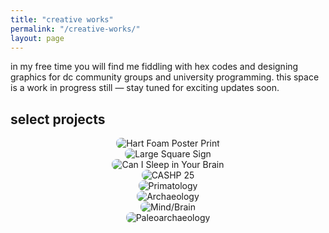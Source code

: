 ```yaml
---
title: "creative works"
permalink: "/creative-works/"
layout: page
---
```


in my free time you will find me fiddling with hex codes and designing graphics for dc community groups and university programming. this space is a work in progress still — stay tuned for exciting updates soon.

<head>
  <!-- Swiper.js CDN -->
  <link rel="stylesheet" href="https://cdn.jsdelivr.net/npm/swiper/swiper-bundle.min.css" />
  <script src="https://cdn.jsdelivr.net/npm/swiper/swiper-bundle.min.js"></script>
  
  <style>
    .swiper-container {
      width: 100%;
      max-width: 800px;
      margin: auto;
    }
    
    .swiper-slide {
      display: flex;
      justify-content: center;
      align-items: center;
    }

    .swiper-slide img {
      max-width: 100%;
      max-height: 80vh; /* Adjust max height dynamically */
      width: auto;
      height: auto;
      object-fit: contain;
      border-radius: 8px;
    }
  </style>
</head>

<h2>select projects</h2>

<!-- Swiper Carousel -->
<div class="swiper-container">
  <div class="swiper-wrapper">
    <div class="swiper-slide">
      <img src="https://github.com/user-attachments/assets/ba370982-70ff-447f-be86-80ee9bc45a23" alt="Hart Foam Poster Print" />
    </div>
    <div class="swiper-slide">
      <img src="https://github.com/user-attachments/assets/f53f856d-65e8-4a31-887d-3fed6d8be2ac" alt="Large Square Sign" />
    </div>
    <div class="swiper-slide">
      <img src="https://github.com/user-attachments/assets/e42e7276-77db-4e96-ae89-20fc1ac4855a" alt="Can I Sleep in Your Brain" />
    </div>
    <div class="swiper-slide">
      <img src="https://github.com/user-attachments/assets/ff6f7746-7416-4731-8849-f7f94fd656fd" alt="CASHP 25" />
    </div>
    <div class="swiper-slide">
      <img src="https://github.com/user-attachments/assets/5f6a6da3-7e6a-43eb-9227-31571331c840" alt="Primatology" />
    </div>
    <div class="swiper-slide">
      <img src="https://github.com/user-attachments/assets/e127deab-311e-43a2-a6df-678c4cf75083" alt="Archaeology" />
    </div>
    <div class="swiper-slide">
      <img src="https://github.com/user-attachments/assets/your-correct-url-for-mind-brain" alt="Mind/Brain" />
    </div>
    <div class="swiper-slide">
      <img src="https://github.com/user-attachments/assets/98e95945-1ceb-492c-a135-e4e293100325" alt="Paleoarchaeology" />
    </div>
  </div>

  <div class="swiper-button-prev"></div>
  <div class="swiper-button-next"></div>

  <!-- Pagination Dots -->
  <div class="swiper-pagination"></div>
</div>

<script>
  var swiper = new Swiper(".swiper-container", {
    loop: true,
    navigation: {
      nextEl: ".swiper-button-next",
      prevEl: ".swiper-button-prev",
    },
    pagination: {
      el: ".swiper-pagination",
      clickable: true,
    },
    autoplay: {
      delay: 3000,
    },
  });
</script>
